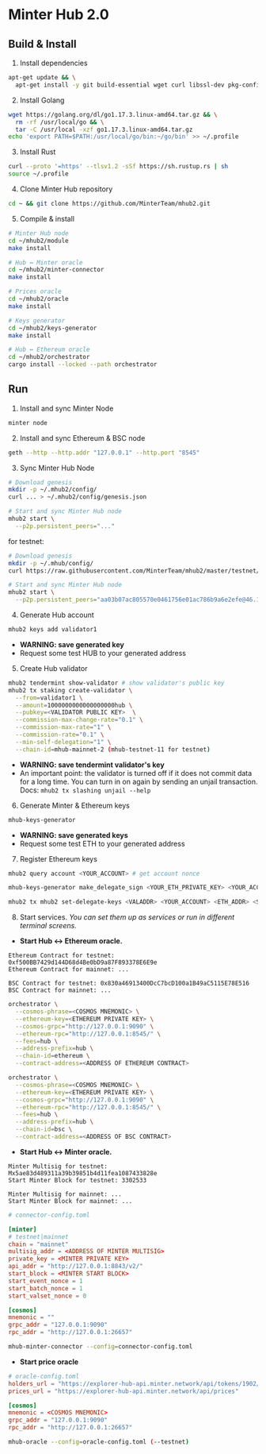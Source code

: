 # Minter Hub 2.0

## Build & Install

1. Install dependencies
```bash
apt-get update && \
  apt-get install -y git build-essential wget curl libssl-dev pkg-config
```

2. Install Golang
```bash
wget https://golang.org/dl/go1.17.3.linux-amd64.tar.gz && \
  rm -rf /usr/local/go && \
  tar -C /usr/local -xzf go1.17.3.linux-amd64.tar.gz
echo 'export PATH=$PATH:/usr/local/go/bin:~/go/bin' >> ~/.profile
```

3. Install Rust
```bash
curl --proto '=https' --tlsv1.2 -sSf https://sh.rustup.rs | sh
source ~/.profile
```

4. Clone Minter Hub repository
```bash
cd ~ && git clone https://github.com/MinterTeam/mhub2.git
```

5. Compile & install 
```bash
# Minter Hub node
cd ~/mhub2/module
make install

# Hub ↔ Minter oracle
cd ~/mhub2/minter-connector
make install

# Prices oracle
cd ~/mhub2/oracle
make install

# Keys generator
cd ~/mhub2/keys-generator
make install

# Hub ↔ Ethereum oracle
cd ~/mhub2/orchestrator
cargo install --locked --path orchestrator
```

## Run
1. Install and sync Minter Node 
```bash
minter node
```

2. Install and sync Ethereum & BSC node
```bash
geth --http --http.addr "127.0.0.1" --http.port "8545"
```

3. Sync Minter Hub Node
```bash
# Download genesis
mkdir -p ~/.mhub2/config/
curl ... > ~/.mhub2/config/genesis.json

# Start and sync Minter Hub node
mhub2 start \
  --p2p.persistent_peers="..."
```

for testnet:
```bash
# Download genesis
mkdir -p ~/.mhub/config/
curl https://raw.githubusercontent.com/MinterTeam/mhub2/master/testnet/genesis.json > ~/.mhub2/config/genesis.json

# Start and sync Minter Hub node
mhub2 start \
  --p2p.persistent_peers="aa03b07ac805570e0461756e01ac786b9a6e2efe@46.101.215.17:26656"
```

4. Generate Hub account
```bash
mhub2 keys add validator1
```

- **WARNING: save generated key**
- Request some test HUB to your generated address

5. Create Hub validator
```bash
mhub2 tendermint show-validator # show validator's public key
mhub2 tx staking create-validator \
  --from=validator1 \
  --amount=1000000000000000000hub \
  --pubkey=<VALIDATOR PUBLIC KEY>  \
  --commission-max-change-rate="0.1" \
  --commission-max-rate="1" \
  --commission-rate="0.1" \
  --min-self-delegation="1" \
  --chain-id=mhub-mainnet-2 (mhub-testnet-11 for testnet)
```

- **WARNING: save tendermint validator's key**
- An important point: the validator is turned off if it does not commit data for a long time. You can turn in on again by sending an unjail transaction. Docs: `mhub2 tx slashing unjail --help`

6. Generate Minter & Ethereum keys
```bash
mhub-keys-generator
```
- **WARNING: save generated keys**
- Request some test ETH to your generated address

7. Register Ethereum keys
```bash
mhub2 query account <YOUR_ACCOUNT> # get account nonce

mhub-keys-generator make_delegate_sign <YOUR_ETH_PRIVATE_KEY> <YOUR_ACCOUNT> <YOUR_NONCE>

mhub2 tx mhub2 set-delegate-keys <VALADDR> <YOUR_ACCOUNT> <ETH_ADDR> <SIG> --from=...
```

8. Start services. *You can set them up as services or run in different terminal screens.*

- **Start Hub ↔ Ethereum oracle.** 
```
Ethereum Contract for testnet: 0xf500BB7429d144D68d4Be0bD9a87F893378E6E9e
Ethereum Contract for mainnet: ...

BSC Contract for testnet: 0x830a46913400DcC7bcD100a1B49aC5115E78E516
BSC Contract for mainnet: ...
```
```bash
orchestrator \
  --cosmos-phrase=<COSMOS MNEMONIC> \
  --ethereum-key=<ETHEREUM PRIVATE KEY> \
  --cosmos-grpc="http://127.0.0.1:9090" \
  --ethereum-rpc="http://127.0.0.1:8545/" \
  --fees=hub \
  --address-prefix=hub \
  --chain-id=ethereum \
  --contract-address=<ADDRESS OF ETHEREUM CONTRACT> 
```

```bash
orchestrator \
  --cosmos-phrase=<COSMOS MNEMONIC> \
  --ethereum-key=<ETHEREUM PRIVATE KEY> \
  --cosmos-grpc="http://127.0.0.1:9090" \
  --ethereum-rpc="http://127.0.0.1:8545/" \
  --fees=hub \
  --address-prefix=hub \
  --chain-id=bsc \
  --contract-address=<ADDRESS OF BSC CONTRACT> 
```

- **Start Hub ↔ Minter oracle.** 
```
Minter Multisig for testnet: Mx5ae83d489311a39b39851b4d11fea1087433828e
Start Minter Block for testnet: 3302533

Minter Multisig for mainnet: ...
Start Minter Block for mainnet: ...
```

```toml
# connector-config.toml

[minter]
# testnet|mainnet
chain = "mainnet"
multisig_addr = <ADDRESS OF MINTER MULTISIG>
private_key = <MINTER PRIVATE KEY>
api_addr = "http://127.0.0.1:8843/v2/"
start_block = <MINTER START BLOCK>
start_event_nonce = 1
start_batch_nonce = 1
start_valset_nonce = 0

[cosmos]
mnemonic = ""
grpc_addr = "127.0.0.1:9090"
rpc_addr = "http://127.0.0.1:26657"

```

```bash
mhub-minter-connector --config=connector-config.toml
```
  
- **Start price oracle**
```toml
# oracle-config.toml
holders_url = "https://explorer-hub-api.minter.network/api/tokens/1902/holders"
prices_url = "https://explorer-hub-api.minter.network/api/prices"

[cosmos]
mnemonic = <COSMOS MNEMONIC>
grpc_addr = "127.0.0.1:9090"
rpc_addr = "http://127.0.0.1:26657"
```

```bash
mhub-oracle --config=oracle-config.toml (--testnet)
``` 